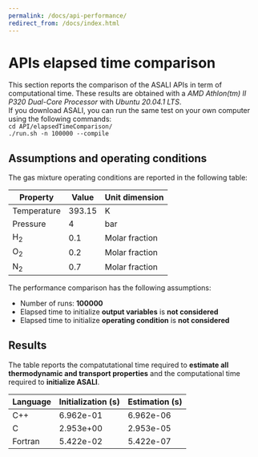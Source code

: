 ```yaml
---
permalink: /docs/api-performance/
redirect_from: /docs/index.html
---
```


# **APIs elapsed time comparison**  
This section reports the comparison of the ASALI APIs in term of computational time. These results are obtained with a *AMD Athlon(tm) II P320 Dual-Core Processor* with *Ubuntu 20.04.1 LTS*.   
If you download ASALI, you can run the same test on your own computer using the following commands:  
`cd API/elapsedTimeComparison/`  
`./run.sh -n 100000 --compile`  
## Assumptions and operating conditions
The gas mixture operating conditions are reported in the following table:  

|Property|Value|Unit dimension|  
|--------|-----|--------------|  
|Temperature|393.15|K|  
|Pressure|4|bar|  
|H<sub>2</sub>|0.1|Molar fraction|  
|O<sub>2</sub>|0.2|Molar fraction|  
|N<sub>2</sub>|0.7|Molar fraction|    

The performance comparison has the following assumptions: 
* Number of runs: **100000**  
* Elapsed time to initialize **output variables** is **not considered**  
* Elapsed time to initialize **operating condition** is **not considered**  

## Results  
The table reports the compatutational time required to **estimate all thermodynamic and transport properties** and the computational time required to **initialize ASALI**.

|Language|Initialization (s)|Estimation (s)|
|--------|----------------|-------------------|
|C++|6.962e-01|6.962e-06| 
|C|2.953e+00|2.953e-05| 
|Fortran|5.422e-02|5.422e-07|
